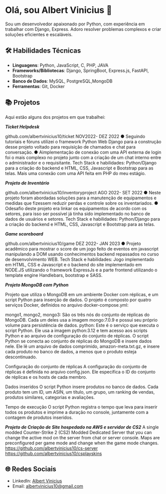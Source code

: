 # Olá, sou Albert Vinicius 👋

Sou um desenvolvedor apaixonado por Python, com experiência em trabalhar com Django, Express. Adoro resolver problemas complexos e criar soluções eficientes e escaláveis.

## 🛠️ Habilidades Técnicas

- **Linguagens**: Python, JavaScript, C, PHP, JAVA 
- **Frameworks/Bibliotecas**: Django, SpringBoot, Express.js, FastAPI, Bootstrap
- **Banco de Dados**: MySQL, PostgreSQL,MongoDB
- **Ferramentas**: Git, Docker

## 📚 Projetos

Aqui estão alguns dos projetos em que trabalhei:

***Ticket Helpdesk***
   
 github.com/albertvinicius10/ticket
 NOV2022- DEZ 2022
 ● Seguindo tutoriais e fóruns utilizei o framework Python Web Django para a construção
 desse projeto voltado para requisição de chamados e chat para conversação.
 ● Aimplementação de conexão com uma API externa de login foi o mais complexo no
 projeto junto com a criação de um chat interno entre o administrador e o requisitante.
 Tech Stack e habilidades: Python/Django para a criação do backend e HTML, CSS, Javascript
 e Bootstrap para as telas. Mais uma conexão com uma API feita em PHP do meu estágio.
 
***Projeto de Inventário***

 github.com/albertvinicius10/inventoryproject
 AGO 2022- SET 2022
 ● Neste projeto foram abordadas soluções para a manutenção de equipamentos e medidas
 que fizessem reduzir perdas e controle sobre os inventariados.
 ● Odesafio deste projeto era linkar os equipamentos de acordo com os setores, para isso
 ser possível já tinha sido implementado no banco de dados de usuários e setores.
 Tech Stack e habilidades: Python/Django para a criação do backend e HTML, CSS, Javascript
 e Bootstrap para as telas.
 
***Game scoreboard***

 github.com/albertvinicius10/game
 DEZ 2022- JAN 2023
 ● Projeto acadêmico para mostrar o score de um jogo feito de eventos em javascript
 manipulando a DOM usando conhecimentos backend repassados no curso de
 desenvolvimento WEB.
 Tech Stack e habilidades: Jogo implementado em HTML, CSS e Javascript e o backend do site
 implementado em NODE.JS utilizando o framework ExpressJs e a parte frontend utilizando o
 template engine Handlebars, bootstrap e SASS.


***Projeto MongoDB com Python***

Projeto que utiliza o MongoDB em um ambiente Docker com réplicas, e um script Python para inserção de dados.
O projeto é composto por quatro serviços Docker, definidos no arquivo docker-compose.yml:

mongo1, mongo2, mongo3: São os três nós do conjunto de réplicas do MongoDB. Cada um deles usa a imagem mongo:7.0.9 e possui seu próprio volume para persistência de dados.
python: Este é o serviço que executa o script Python. Ele usa a imagem python:3.12 e tem acesso aos scripts Python e ao arquivo de configuração do conjunto de réplicas.
O script Python se conecta ao conjunto de réplicas do MongoDB e insere dados nele. Ele lê um arquivo de dados comprimido, amazon-meta.txt.gz, e insere cada produto no banco de dados, a menos que o produto esteja descontinuado.

Configuração do conjunto de réplicas
A configuração do conjunto de réplicas é definida no arquivo config.json. Ele especifica o ID do conjunto de réplicas e os hosts de cada membro.

Dados inseridos
O script Python insere produtos no banco de dados. Cada produto tem um ID, um ASIN, um título, um grupo, um ranking de vendas, produtos similares, categorias e avaliações.

Tempo de execução
O script Python registra o tempo que leva para inserir todos os produtos e imprime a duração no console, juntamente com a contagem de produtos inseridos.

***Projeto de Criação de Site hospedado na AWS e servidor de CS2***
A single modded Counter-Strike 2 (CS2) Modded Dedicated Server that you can change the active mod on the server from chat or server console. Maps are preconfigured per game mode and change when the game mode changes.
https://github.com/albertvinicius10/cs-server
https://github.com/albertvinicius10/csplayskins

 
## 🌐 Redes Sociais

- LinkedIn: [Albert Vinicius](https://www.linkedin.com/in/albertvinicius/)
- Email: albertvinicius10@gmail.com



